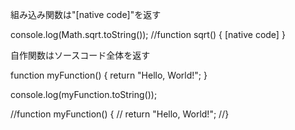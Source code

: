 組み込み関数は"[native code]"を返す

console.log(Math.sqrt.toString());
//function sqrt() { [native code] }

自作関数はソースコード全体を返す

function myFunction() {
return "Hello, World!";
}

console.log(myFunction.toString());

//function myFunction() {
// return "Hello, World!";
//}
